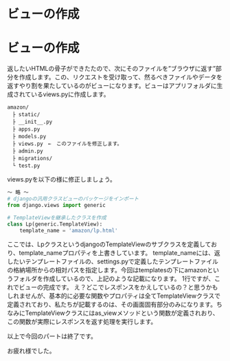 # ビューの作成


# ビューの作成
返したいHTMLの骨子ができたたので、次にそのファイルを”ブラウザに返す”部分を作成します。この、リクエストを受け取って、然るべきファイルやデータを返すやり割を果たしているのがビューになります。ビューはアプリフォルダに生成されているviews.pyに作成します。

```
amazon/
　├ static/
　├ __init__.py
　├ apps.py
　├ models.py
　├ views.py　←　このファイルを修正します。
　├ admin.py
　├ migrations/
　└ test.py
```
views.pyを以下の様に修正しましょう。

```py
～ 略 ～
# djangoの汎用クラスビューのパッケージをインポート
from django.views import generic

# TemplateViewを継承したクラスを作成
class Lp(generic.TemplateView):
    template_name = 'amazon/lp.html'

```

ここでは、LpクラスというdjangoのTemplateViewのサブクラスを定義しており、template_nameプロパティを上書きしています。
template_nameには、返したいテンプレートファイルの、settings.pyで定義したテンプレートファイルの格納場所からの相対パスを指定します。今回はtemplatesの下にamazonというフォルダを作成しているので、上記のような記載になります。
1行ですが、これでビューの完成です。
え？どこでレスポンスをかえしているの？と思うかもしれませんが、基本的に必要な関数やプロパティは全てTemplateViewクラスで定義されており、私たちが記載するのは、その画面固有部分のみになります。ちなみにTemplateViewクラスにはas_viewメソッドという関数が定義されおり、この関数が実際にレスポンスを返す処理を実行します。

以上で今回のパートは終了です。

お疲れ様でした。




